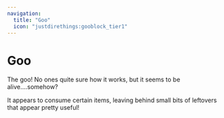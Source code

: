 ```yaml
---
navigation:
  title: "Goo"
  icon: "justdirethings:gooblock_tier1"
---
```


# Goo

The goo! No ones quite sure how it works, but it seems to be alive....somehow?

It appears to consume certain items, leaving behind small bits of leftovers that appear pretty useful!

<SubPages />